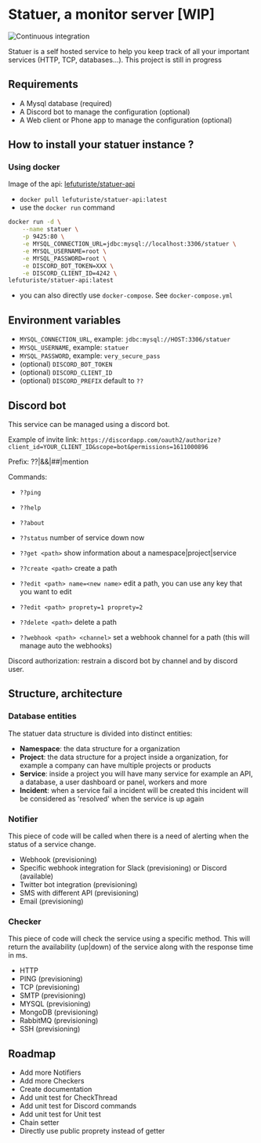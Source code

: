 # Statuer, a monitor server [WIP]

![Continuous integration](https://github.com/lefuturiste/statuer-api/workflows/Continuous%20integration/badge.svg)

Statuer is a self hosted service to help you keep track of all your important services (HTTP, TCP, databases...).
This project is still in progress

## Requirements

- A Mysql database (required)
- A Discord bot to manage the configuration (optional)
- A Web client or Phone app to manage the configuration (optional)

## How to install your statuer instance ?

### Using docker

Image of the api: [lefuturiste/statuer-api](https://hub.docker.com/repository/docker/lefuturiste/statuer-api)

- `docker pull lefuturiste/statuer-api:latest`
- use the `docker run` command
```bash
docker run -d \
    --name statuer \
    -p 9425:80 \
    -e MYSQL_CONNECTION_URL=jdbc:mysql://localhost:3306/statuer \
    -e MYSQL_USERNAME=root \
    -e MYSQL_PASSWORD=root \
    -e DISCORD_BOT_TOKEN=XXX \
    -e DISCORD_CLIENT_ID=4242 \
lefuturiste/statuer-api:latest
```
- you can also directly use `docker-compose`. See `docker-compose.yml`

## Environment variables

- `MYSQL_CONNECTION_URL`, example: `jdbc:mysql://HOST:3306/statuer`
- `MYSQL_USERNAME`, example: `statuer`
- `MYSQL_PASSWORD`, example: `very_secure_pass`
- (optional) `DISCORD_BOT_TOKEN`
- (optional) `DISCORD_CLIENT_ID`
- (optional) `DISCORD_PREFIX` default to `??`

## Discord bot

This service can be managed using a discord bot.

Example of invite link: `https://discordapp.com/oauth2/authorize?client_id=YOUR_CLIENT_ID&scope=bot&permissions=1611000896`

Prefix: ??|&&|##|mention

Commands:

- `??ping`

- `??help`

- `??about`

- `??status` number of service down now

- `??get <path>` show information about a namespace|project|service

- `??create <path>` create a path

- `??edit <path> name=<new name>` edit a path, you can use any key that you want to edit

- `??edit <path> proprety=1 proprety=2`

- `??delete <path>` delete a path

- `??webhook <path> <channel>` set a webhook channel for a path (this will manage auto the webhooks)

Discord authorization: restrain a discord bot by channel and by discord user.

## Structure, architecture

### Database entities

The statuer data structure is divided into distinct entities:

- **Namespace**: the data structure for a organization
- **Project**: the data structure for a project inside a organization, for example a company can have multiple projects or products
- **Service**: inside a project you will have many service for example an API, a database, a user dashboard or panel, workers and more
- **Incident**: when a service fail a incident will be created this incident will be considered as 'resolved' when the service is up again

### Notifier

This piece of code will be called when there is a need of alerting when the status of a service change.

- Webhook (previsioning)
- Specific webhook integration for Slack (previsioning) or Discord (available) 
- Twitter bot integration (previsioning)
- SMS with different API (previsioning)
- Email (previsioning)

### Checker

This piece of code will check the service using a specific method.
This will return the availability (up|down) of the service along with the response time in ms.

- HTTP
- PING (previsioning)
- TCP (previsioning)
- SMTP (previsioning)
- MYSQL (previsioning)
- MongoDB (previsioning)
- RabbitMQ (previsioning)
- SSH (previsioning)

## Roadmap

- Add more Notifiers
- Add more Checkers
- Create documentation
- Add unit test for CheckThread
- Add unit test for Discord commands
- Add unit test for Unit test
- Chain setter
- Directly use public proprety instead of getter
